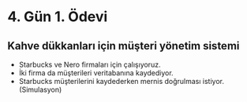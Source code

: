 # 4. Gün 1. Ödevi

## Kahve dükkanları için müşteri yönetim sistemi
- Starbucks ve Nero firmaları için çalışıyoruz.
- İki firma da müşterileri veritabanına kaydediyor.
- Starbucks müşterilerini kaydederken mernis doğrulması istiyor.(Simulasyon)
